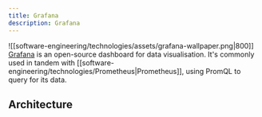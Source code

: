 ```yaml
---
title: Grafana
description: Grafana
---
```


![[software-engineering/technologies/assets/grafana-wallpaper.png|800]]
[Grafana](https://grafana.com/) is an open-source dashboard for data visualisation. It's commonly used in tandem with [[software-engineering/technologies/Prometheus|Prometheus]], using PromQL to query for its data.



## Architecture
